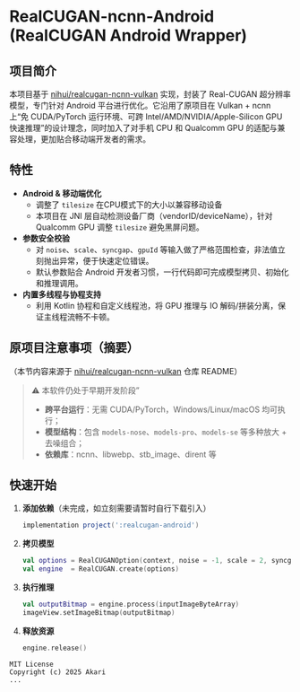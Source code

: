 # RealCUGAN-ncnn-Android (RealCUGAN Android Wrapper)

## 项目简介
本项目基于 [nihui/realcugan-ncnn-vulkan](https://github.com/nihui/realcugan-ncnn-vulkan) 实现，封装了 Real-CUGAN 超分辨率模型，专门针对 Android 平台进行优化。它沿用了原项目在 Vulkan + ncnn 上“免 CUDA/PyTorch 运行环境、可跨 Intel/AMD/NVIDIA/Apple-Silicon GPU 快速推理”的设计理念，同时加入了对手机 CPU 和 Qualcomm GPU 的适配与兼容处理，更加贴合移动端开发者的需求。

## 特性
- **Android & 移动端优化**
  - 调整了 `tilesize` 在CPU模式下的大小以兼容移动设备
  - 本项目在 JNI 层自动检测设备厂商（vendorID/deviceName），针对 Qualcomm GPU 调整 `tilesize` 避免黑屏问题。
- **参数安全校验**
  - 对 `noise`、`scale`、`syncgap`、`gpuId` 等输入做了严格范围检查，非法值立刻抛出异常，便于快速定位错误。
  - 默认参数贴合 Android 开发者习惯，一行代码即可完成模型拷贝、初始化和推理调用。
- **内置多线程与协程支持**
  - 利用 Kotlin 协程和自定义线程池，将 GPU 推理与 IO 解码/拼装分离，保证主线程流畅不卡顿。

## 原项目注意事项（摘要）
（本节内容来源于 [nihui/realcugan-ncnn-vulkan](https://github.com/nihui/realcugan-ncnn-vulkan) 仓库 README）
> ⚠️ 本软件仍处于早期开发阶段”  
>
> - **跨平台运行**：无需 CUDA/PyTorch，Windows/Linux/macOS 均可执行；  
> - **模型结构**：包含 `models-nose`、`models-pro`、`models-se` 等多种放大 + 去噪组合；  
> - **依赖库**：ncnn、libwebp、stb_image、dirent 等  

## 快速开始
1. **添加依赖**（未完成，如立刻需要请暂时自行下载引入）
   ```groovy
   implementation project(':realcugan-android')
   ```
2. **拷贝模型**
   ```kotlin
   val options = RealCUGANOption(context, noise = -1, scale = 2, syncgap = 3, gpuId = 0)
   val engine  = RealCUGAN.create(options)
   ```
3. **执行推理**
   ```kotlin
   val outputBitmap = engine.process(inputImageByteArray)
   imageView.setImageBitmap(outputBitmap)
   ```
4. **释放资源**
   ```kotlin
   engine.release()
   ```

```
MIT License
Copyright (c) 2025 Akari
...
```
